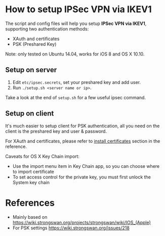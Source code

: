 # How to setup IPSec VPN via IKEV1

The script and config files will help you setup **IPSec VPN via IKEV1**, supporting
two authentication methods:

- XAuth and certificates
- PSK (Preshared Key)

Note: only tested on Ubuntu 14.04, works for iOS 8 and OS X 10.10.

## Setup on server

1. Edit `etc/ipsec.secrets`, set your preshared key and add user.
2. Run `./setup.sh <server name or ip>`.

Take a look at the end of `setup.sh` for a few useful ipsec command.

## Setup on client

It's much easier to setup client for PSK authentication, all you need on the
client is the preshared key and user & password.

For XAuth and certificates, please refer to 
[install
certificates](https://wiki.strongswan.org/projects/strongswan/wiki/IOS_(Apple)#Install-certificates)
section in the reference.

Caveats for OS X Key Chain import:

- Use the import menu item in Key Chain app, so you can choose where to import
  certificate
- To set access control for the private key, you must first unlock the System
  key chain

# References

- Mainly based on https://wiki.strongswan.org/projects/strongswan/wiki/IOS_(Apple)
- For PSK settings https://wiki.strongswan.org/issues/218

